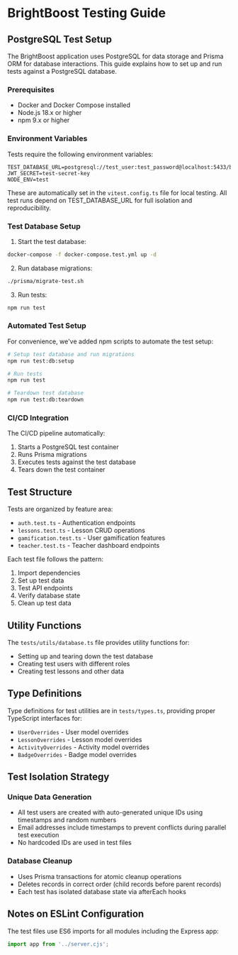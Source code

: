 # BrightBoost Testing Guide

## PostgreSQL Test Setup

The BrightBoost application uses PostgreSQL for data storage and Prisma ORM for database interactions. This guide explains how to set up and run tests against a PostgreSQL database.

### Prerequisites

- Docker and Docker Compose installed
- Node.js 18.x or higher
- npm 9.x or higher

### Environment Variables

Tests require the following environment variables:

```
TEST_DATABASE_URL=postgresql://test_user:test_password@localhost:5433/brightboost_test
JWT_SECRET=test-secret-key
NODE_ENV=test
```

These are automatically set in the `vitest.config.ts` file for local testing. All test runs depend on TEST_DATABASE_URL for full isolation and reproducibility.

### Test Database Setup

1. Start the test database:

```bash
docker-compose -f docker-compose.test.yml up -d
```

2. Run database migrations:

```bash
./prisma/migrate-test.sh
```

3. Run tests:

```bash
npm run test
```

### Automated Test Setup

For convenience, we've added npm scripts to automate the test setup:

```bash
# Setup test database and run migrations
npm run test:db:setup

# Run tests
npm run test

# Teardown test database
npm run test:db:teardown
```

### CI/CD Integration

The CI/CD pipeline automatically:

1. Starts a PostgreSQL test container
2. Runs Prisma migrations
3. Executes tests against the test database
4. Tears down the test container

## Test Structure

Tests are organized by feature area:

- `auth.test.ts` - Authentication endpoints
- `lessons.test.ts` - Lesson CRUD operations
- `gamification.test.ts` - User gamification features
- `teacher.test.ts` - Teacher dashboard endpoints

Each test file follows the pattern:

1. Import dependencies
2. Set up test data
3. Test API endpoints
4. Verify database state
5. Clean up test data

## Utility Functions

The `tests/utils/database.ts` file provides utility functions for:

- Setting up and tearing down the test database
- Creating test users with different roles
- Creating test lessons and other data

## Type Definitions

Type definitions for test utilities are in `tests/types.ts`, providing proper TypeScript interfaces for:

- `UserOverrides` - User model overrides
- `LessonOverrides` - Lesson model overrides
- `ActivityOverrides` - Activity model overrides
- `BadgeOverrides` - Badge model overrides

## Test Isolation Strategy

### Unique Data Generation
- All test users are created with auto-generated unique IDs using timestamps and random numbers
- Email addresses include timestamps to prevent conflicts during parallel test execution
- No hardcoded IDs are used in test files

### Database Cleanup
- Uses Prisma transactions for atomic cleanup operations
- Deletes records in correct order (child records before parent records)
- Each test has isolated database state via afterEach hooks

## Notes on ESLint Configuration

The test files use ES6 imports for all modules including the Express app:

```typescript
import app from '../server.cjs';
```
